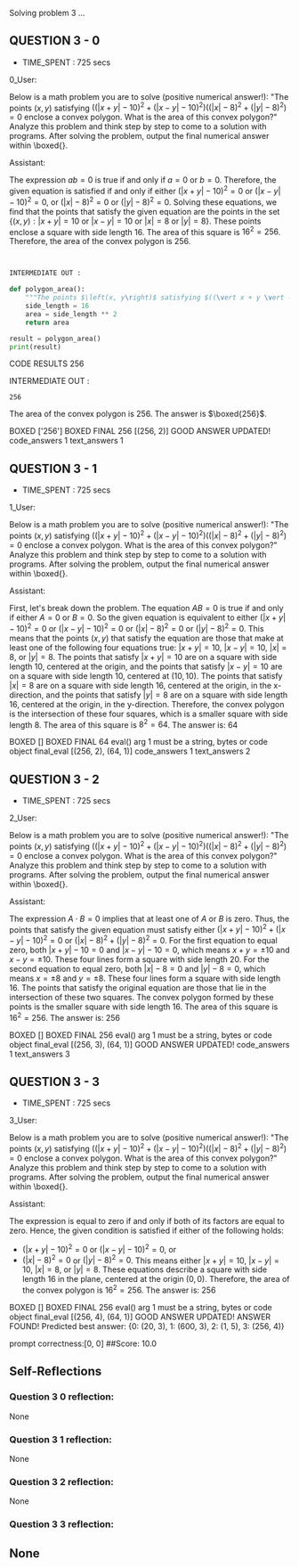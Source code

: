 Solving problem 3 ...



## QUESTION 3 - 0 
- TIME_SPENT : 725 secs

0_User:

Below is a math problem you are to solve (positive numerical answer!):
"The points $\left(x, y\right)$ satisfying $((\vert x + y \vert - 10)^2 + ( \vert x - y \vert - 10)^2)((\vert x \vert - 8)^2 + ( \vert y \vert - 8)^2) = 0$ enclose a convex polygon. What is the area of this convex polygon?"
Analyze this problem and think step by step to come to a solution with programs. After solving the problem, output the final numerical answer within \boxed{}.

Assistant:

 The expression $ab = 0$ is true if and only if $a = 0$ or $b = 0$. Therefore, the given equation is satisfied if and only if either $(\vert x + y \vert - 10)^2 = 0$ or $(\vert x - y \vert - 10)^2 = 0$, or $(\vert x \vert - 8)^2 = 0$ or $(\vert y \vert - 8)^2 = 0$.
Solving these equations, we find that the points that satisfy the given equation are the points in the set $\{(x, y) : |x + y| = 10 \text{ or } |x - y| = 10 \text{ or } |x| = 8 \text{ or } |y| = 8\}$.
These points enclose a square with side length $16$. The area of this square is $16^2 = 256$. Therefore, the area of the convex polygon is 256.
```python


INTERMEDIATE OUT :

def polygon_area():
    """The points $\left(x, y\right)$ satisfying $((\vert x + y \vert - 10)^2 + ( \vert x - y \vert - 10)^2)((\vert x \vert - 8)^2 + ( \vert y \vert - 8)^2) = 0$ enclose a convex polygon. What is the area of this convex polygon?"""
    side_length = 16
    area = side_length ** 2
    return area

result = polygon_area()
print(result)
```

CODE RESULTS 256

INTERMEDIATE OUT :
```output
256
```
The area of the convex polygon is $256$. The answer is $\boxed{256}$.

BOXED ['256']
BOXED FINAL 256
[(256, 2)]
GOOD ANSWER UPDATED!
code_answers 1 text_answers 1



## QUESTION 3 - 1 
- TIME_SPENT : 725 secs

1_User:

Below is a math problem you are to solve (positive numerical answer!):
"The points $\left(x, y\right)$ satisfying $((\vert x + y \vert - 10)^2 + ( \vert x - y \vert - 10)^2)((\vert x \vert - 8)^2 + ( \vert y \vert - 8)^2) = 0$ enclose a convex polygon. What is the area of this convex polygon?"
Analyze this problem and think step by step to come to a solution with programs. After solving the problem, output the final numerical answer within \boxed{}.

Assistant:


First, let's break down the problem. The equation $AB=0$ is true if and only if either $A=0$ or $B=0$. So the given equation is equivalent to either $(\vert x + y \vert - 10)^2 = 0$ or $(\vert x - y \vert - 10)^2 = 0$ or $(\vert x \vert - 8)^2 = 0$ or $(\vert y \vert - 8)^2 = 0$.
This means that the points $(x,y)$ that satisfy the equation are those that make at least one of the following four equations true: $\vert x + y \vert = 10$, $\vert x - y \vert = 10$, $\vert x \vert = 8$, or $\vert y \vert = 8$.
The points that satisfy $\vert x + y \vert = 10$ are on a square with side length 10, centered at the origin, and the points that satisfy $\vert x - y \vert = 10$ are on a square with side length 10, centered at $(10,10)$. The points that satisfy $\vert x \vert = 8$ are on a square with side length 16, centered at the origin, in the x-direction, and the points that satisfy $\vert y \vert = 8$ are on a square with side length 16, centered at the origin, in the y-direction.
Therefore, the convex polygon is the intersection of these four squares, which is a smaller square with side length 8. The area of this square is $8^2 = 64$. The answer is: $64$

BOXED []
BOXED FINAL 64
eval() arg 1 must be a string, bytes or code object final_eval
[(256, 2), (64, 1)]
code_answers 1 text_answers 2



## QUESTION 3 - 2 
- TIME_SPENT : 725 secs

2_User:

Below is a math problem you are to solve (positive numerical answer!):
"The points $\left(x, y\right)$ satisfying $((\vert x + y \vert - 10)^2 + ( \vert x - y \vert - 10)^2)((\vert x \vert - 8)^2 + ( \vert y \vert - 8)^2) = 0$ enclose a convex polygon. What is the area of this convex polygon?"
Analyze this problem and think step by step to come to a solution with programs. After solving the problem, output the final numerical answer within \boxed{}.

Assistant:

 The expression $A \cdot B = 0$ implies that at least one of $A$ or $B$ is zero. Thus, the points that satisfy the given equation must satisfy either $(\vert x + y \vert - 10)^2 + ( \vert x - y \vert - 10)^2 = 0$ or $(\vert x \vert - 8)^2 + ( \vert y \vert - 8)^2 = 0$.
For the first equation to equal zero, both $\vert x + y \vert - 10 = 0$ and $\vert x - y \vert - 10 = 0$, which means $x + y = \pm 10$ and $x - y = \pm 10$. These four lines form a square with side length 20.
For the second equation to equal zero, both $\vert x \vert - 8 = 0$ and $\vert y \vert - 8 = 0$, which means $x = \pm 8$ and $y = \pm 8$. These four lines form a square with side length 16.
The points that satisfy the original equation are those that lie in the intersection of these two squares. The convex polygon formed by these points is the smaller square with side length 16.
The area of this square is $16^2 = 256$. The answer is: 256

BOXED []
BOXED FINAL 256
eval() arg 1 must be a string, bytes or code object final_eval
[(256, 3), (64, 1)]
GOOD ANSWER UPDATED!
code_answers 1 text_answers 3



## QUESTION 3 - 3 
- TIME_SPENT : 725 secs

3_User:

Below is a math problem you are to solve (positive numerical answer!):
"The points $\left(x, y\right)$ satisfying $((\vert x + y \vert - 10)^2 + ( \vert x - y \vert - 10)^2)((\vert x \vert - 8)^2 + ( \vert y \vert - 8)^2) = 0$ enclose a convex polygon. What is the area of this convex polygon?"
Analyze this problem and think step by step to come to a solution with programs. After solving the problem, output the final numerical answer within \boxed{}.

Assistant:

 The expression is equal to zero if and only if both of its factors are equal to zero. Hence, the given condition is satisfied if either of the following holds:
- $(\vert x + y \vert - 10)^2 = 0$ or $(\vert x - y \vert - 10)^2 = 0$, or
- $(\vert x \vert - 8)^2 = 0$ or $(\vert y \vert - 8)^2 = 0$.
This means either $|x + y| = 10$, $|x - y| = 10$, $|x| = 8$, or $|y| = 8$. These equations describe a square with side length $16$ in the plane, centered at the origin $(0, 0)$. Therefore, the area of the convex polygon is $16^2 = 256$. The answer is: 256

BOXED []
BOXED FINAL 256
eval() arg 1 must be a string, bytes or code object final_eval
[(256, 4), (64, 1)]
GOOD ANSWER UPDATED!
ANSWER FOUND!
Predicted best answer: {0: (20, 3), 1: (600, 3), 2: (1, 5), 3: (256, 4)}

prompt correctness:[0, 0]
##Score: 10.0

## Self-Reflections

### Question 3 0 reflection:
None
### Question 3 1 reflection:
None
### Question 3 2 reflection:
None
### Question 3 3 reflection:
None
---
